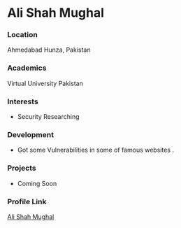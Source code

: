# Ali Shah Mughal

### Location

Ahmedabad Hunza, Pakistan

### Academics

Virtual University Pakistan

### Interests

- Security Researching

### Development

- Got some Vulnerabilities in some of famous websites .

### Projects

- Coming Soon

### Profile Link

[Ali Shah Mughal](https://github.com/AlishahMughal123)
